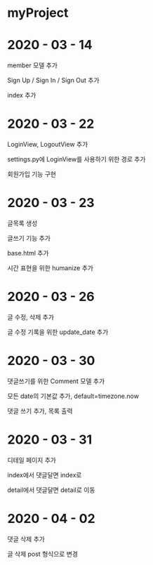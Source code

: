 # myProject

# 2020 - 03 - 14

member 모델 추가

Sign Up / Sign In / Sign Out 추가

index 추가

# 2020 - 03 - 22

LoginView, LogoutView 추가

settings.py에 LoginView를 사용하기 위한 경로 추가

회원가입 기능 구현

# 2020 - 03 - 23

글목록 생성

글쓰기 기능 추가

base.html 추가

시간 표현을 위한 humanize 추가

# 2020 - 03 - 26

글 수정, 삭제 추가

글 수정 기록을 위한 update_date 추가

# 2020 - 03 - 30

댓글쓰기를 위한 Comment 모델 추가

모든 date의 기본값 추가, default=timezone.now

댓글 쓰기 추가, 목록 출력

# 2020 - 03 - 31

디테일 페이지 추가

index에서 댓글달면 index로

detail에서 댓글달면 detail로 이동

# 2020 - 04 - 02

댓글 삭제 추가

글 삭제 post 형식으로 변경